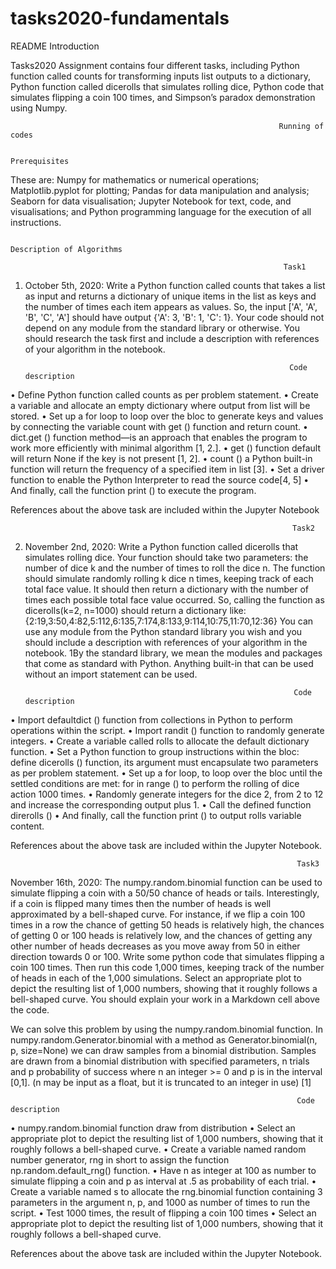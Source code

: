 # tasks2020-fundamentals
README
                                                               Introduction
                                                                  
Tasks2020 Assignment contains four different tasks, including Python function called counts for transforming inputs list outputs to a dictionary, Python function called dicerolls that simulates rolling dice, Python code that simulates flipping a coin 100 times, and  Simpson’s paradox demonstration using Numpy.

                                                                Running of codes

                                                                Prerequisites
These are:
Numpy for mathematics or numerical operations;
Matplotlib.pyplot for plotting;
Pandas for data manipulation and analysis; 
Seaborn for data visualisation;
Jupyter Notebook for text, code, and visualisations; and
Python programming language for the execution of all instructions.

                                                                 Description of Algorithms

                                                                 Task1
                                                                    
1. October 5th, 2020: Write a Python function called counts that takes a list as input and returns a dictionary of unique items in the list as keys and the number of times each item appears as values. So, the input ['A', 'A', 'B', 'C', 'A'] should have output {'A': 3, 'B': 1, 'C': 1}. 
Your code should not depend on any module from the standard library or otherwise. You should research the task first and include a description with references of your algorithm in the notebook.

                                                                  Code description
                                                                
•	Define Python function called counts as per problem statement.
•	Create a variable and allocate an empty dictionary where output from list will be stored. 
•	Set up a for loop to loop over the bloc to generate keys and values by connecting the variable count with get () function and return count.
•	dict.get () function method—is an approach that enables the program to work more efficiently with minimal algorithm [1, 2.].
•	get () function default will return None if the key is not present [1, 2].
•	count () a Python built-in function will return the frequency of a specified item in list [3].
•	Set a driver function to enable the Python Interpreter to read the source code[4, 5]
•	And finally, call the function print () to execute the program.

References about the above task are included within the Jupyter Notebook


                                                                   Task2
                                                                
2. November 2nd, 2020: Write a Python function called dicerolls that simulates rolling dice. Your function should take two parameters: the number of dice k and the number of times to roll the dice n. The function should simulate randomly rolling k dice n times, keeping track of each total face value. It should then return a dictionary with the number of times each possible total face value occurred. So, calling the function as dicerolls(k=2, n=1000) should return a dictionary like: {2:19,3:50,4:82,5:112,6:135,7:174,8:133,9:114,10:75,11:70,12:36} You can use any module from the Python standard library you wish and you should include a description with references of your algorithm in the notebook. 1By the standard library, we mean the modules and packages that come as standard with Python. Anything built-in that can be used without an import statement can be used.

                                                                   Code description

•	Import defaultdict () function from collections in Python to perform operations within the script.
•	Import randit () function to randomly generate integers.
•	Create a variable called rolls to allocate the default dictionary function.
•	Set a Python function to group instructions within the bloc:            define dicerolls () function, its argument must encapsulate two       parameters as per problem statement.
•	Set up a for loop, to loop over the bloc until the settled conditions are met: for in range () to perform the rolling of dice action 1000 times.
•	Randomly generate integers for the dice 2, from 2 to 12 and increase the corresponding output plus 1.
•	Call the defined function direrolls () 
•	And finally, call the function print () to output rolls variable content.

References about the above task are included within the Jupyter Notebook.

                                                                    Task3

November 16th, 2020: The numpy.random.binomial function can be used to simulate flipping a coin with a 50/50 chance of heads or tails. Interestingly, if a coin is flipped many times then the number of heads is well approximated by a bell-shaped curve. For instance, if we flip a coin 100 times in a row the chance of getting 50 heads is relatively high, the chances of getting 0 or 100 heads is relatively low, and the chances of getting any other number of heads decreases as you move away from 50 in either direction towards 0 or 100. Write some python code that simulates flipping a coin 100 times. Then run this code 1,000 times, keeping track of the number of heads in each of the 1,000 simulations. Select an appropriate plot to depict the resulting list of 1,000 numbers, showing that it roughly follows a bell-shaped curve. You should explain your work in a Markdown cell above the code.


We can solve this problem by using the numpy.random.binomial function. In numpy.random.Generator.binomial with a method as Generator.binomial(n, p, size=None) we can draw samples from a binomial distribution. Samples are drawn from a binomial distribution with specified parameters, n trials and p probability of success where n an integer >= 0 and p is in the interval [0,1]. (n may be input as a float, but it is truncated to an integer in use) [1]

                                                                    Code description

•	numpy.random.binomial function draw from distribution
•	Select an appropriate plot to depict the resulting list of 1,000 numbers, showing that it roughly follows a bell-shaped curve.
•	Create a variable named random number generator, rng in short to assign the function np.random.default_rng() function.
•	Have n as integer at 100 as number to simulate flipping a coin and p as interval at .5 as probability of each trial.
•	Create a variable named s to allocate the rng.binomial function containing 3 parameters in the argument n, p, and 1000 as number of times to run the script.
•	Test 1000 times, the result of flipping a coin 100 times 
•	Select an appropriate plot to depict the resulting list of 1,000 numbers, showing that it roughly follows a bell-shaped curve. 

References about the above task are included within the Jupyter Notebook.

